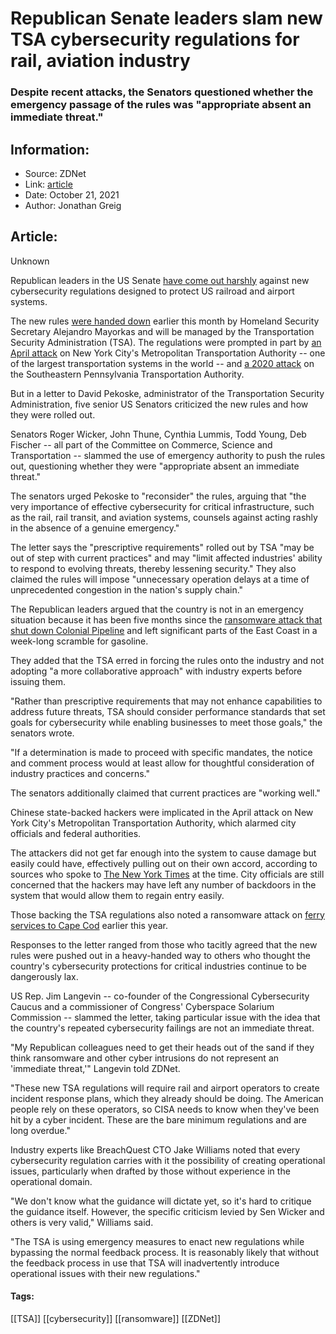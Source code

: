 # Republican Senate leaders slam new TSA cybersecurity regulations for rail, aviation industry
### Despite recent attacks, the Senators questioned whether the emergency passage of the rules was "appropriate absent an immediate threat."

## Information:
+ Source: ZDNet
+ Link: [article](https://www.zdnet.com/article/republican-senate-leaders-slam-new-tsa-cybersecurity-regulations-for-rail-aviation-industry/)
+ Date: October 21, 2021
+ Author: Jonathan Greig


## Article:
Unknown

Republican leaders in the US Senate [have come out harshly](https://www.commerce.senate.gov/services/files/424AA9B0-C302-4C75-8977-017231DEADF5) against new cybersecurity regulations designed to protect US railroad and airport systems. 

The new rules [were handed down](https://www.zdnet.com/article/new-cybersecurity-regulations-released-by-tsa-for-trains-and-planes/) earlier this month by Homeland Security Secretary Alejandro Mayorkas and will be managed by the Transportation Security Administration (TSA). The regulations were prompted in part by [an April attack](https://www.nytimes.com/2021/06/02/nyregion/mta-cyber-attack.html) on New York City's Metropolitan Transportation Authority -- one of the largest transportation systems in the world -- and [a 2020 attack](https://www.inquirer.com/transportation/septa-malware-attack-ransomware-fbi-employees-cybersecurity-20201007.html) on the Southeastern Pennsylvania Transportation Authority. 

But in a letter to David Pekoske, administrator of the Transportation Security Administration, five senior US Senators criticized the new rules and how they were rolled out.

Senators Roger Wicker, John Thune, Cynthia Lummis, Todd Young, Deb Fischer -- all part of the Committee on Commerce, Science and Transportation -- slammed the use of emergency authority to push the rules out, questioning whether they were "appropriate absent an immediate threat."

The senators urged Pekoske to "reconsider" the rules, arguing that "the very importance of effective cybersecurity for critical infrastructure, such as the rail, rail transit, and aviation systems, counsels against acting rashly in the absence of a genuine emergency."

The letter says the "prescriptive requirements" rolled out by TSA "may be out of step with current practices" and may "limit affected industries' ability to respond to evolving threats, thereby lessening security." They also claimed the rules will impose "unnecessary operation delays at a time of unprecedented congestion in the nation's supply chain."

The Republican leaders argued that the country is not in an emergency situation because it has been five months since the [ransomware attack that shut down Colonial Pipeline](https://www.zdnet.com/article/colonial-pipeline-ransomware-attack-everything-you-need-to-know/) and left significant parts of the East Coast in a week-long scramble for gasoline. 






They added that the TSA erred in forcing the rules onto the industry and not adopting "a more collaborative approach" with industry experts before issuing them. 

"Rather than prescriptive requirements that may not enhance capabilities to address future threats, TSA should consider performance standards that set goals for cybersecurity while enabling businesses to meet those goals," the senators wrote. 

"If a determination is made to proceed with specific mandates, the notice and comment process would at least allow for thoughtful consideration of industry practices and concerns."

The senators additionally claimed that current practices are "working well."

Chinese state-backed hackers were implicated in the April attack on New York City's Metropolitan Transportation Authority, which alarmed city officials and federal authorities. 

The attackers did not get far enough into the system to cause damage but easily could have, effectively pulling out on their own accord, according to sources who spoke to [The New York Times](https://www.nytimes.com/2021/06/02/nyregion/mta-cyber-attack.html) at the time. City officials are still concerned that the hackers may have left any number of backdoors in the system that would allow them to regain entry easily. 

Those backing the TSA regulations also noted a ransomware attack on [ferry services to Cape Cod](https://www.cnn.com/2021/06/02/business/steamship-authority-ransomware-attack/index.html) earlier this year.

Responses to the letter ranged from those who tacitly agreed that the new rules were pushed out in a heavy-handed way to others who thought the country's cybersecurity protections for critical industries continue to be dangerously lax. 

US Rep. Jim Langevin -- co-founder of the Congressional Cybersecurity Caucus and a commissioner of Congress' Cyberspace Solarium Commission -- slammed the letter, taking particular issue with the idea that the country's repeated cybersecurity failings are not an immediate threat.

"My Republican colleagues need to get their heads out of the sand if they think ransomware and other cyber intrusions do not represent an 'immediate threat,'" Langevin told ZDNet. 

"These new TSA regulations will require rail and airport operators to create incident response plans, which they already should be doing. The American people rely on these operators, so CISA needs to know when they've been hit by a cyber incident. These are the bare minimum regulations and are long overdue."

Industry experts like BreachQuest CTO Jake Williams noted that every cybersecurity regulation carries with it the possibility of creating operational issues, particularly when drafted by those without experience in the operational domain. 

"We don't know what the guidance will dictate yet, so it's hard to critique the guidance itself. However, the specific criticism levied by Sen Wicker and others is very valid," Williams said. 

"The TSA is using emergency measures to enact new regulations while bypassing the normal feedback process. It is reasonably likely that without the feedback process in use that TSA will inadvertently introduce operational issues with their new regulations."





#### Tags:
[[TSA]] [[cybersecurity]] [[ransomware]] [[ZDNet]]
